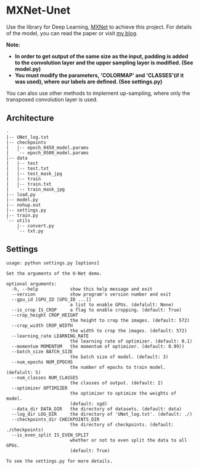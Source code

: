 # MXNet-Unet
Use the library for Deep Learning, [MXNet](http://mxnet.incubator.apache.org/) to achieve this project.
For details of the model, you can read the paper or visit [my blog](https://louris.cn/2019/09/23/unet-convolutional-networks-for-biomedical-image-segmentation.html/).

**Note:**
- **In order to get output of the same size as the input, padding is added to the convolution layer and the upper sampling layer is modified. (See model.py)**
- **You must modify the parameters, 'COLORMAP' and 'CLASSES'(if it was used), where our labels are defined. (See settings.py)**

You can also use other methods to implement up-sampling, where only the transposed convolution layer is used.

## Architecture
```
·
|-- UNet_log.txt
|-- checkpoints
|   |-- epoch_0450_model.params
|   `-- epoch_0500_model.params
|-- data
|   |-- test
|   |-- test.txt
|   |-- test_mask_jpg
|   |-- train
|   |-- train.txt
|   `-- train_mask_jpg
|-- load.py
|-- model.py
|-- nohup.out
|-- settings.py
|-- train.py
`-- utils
    |-- convert.py
    `-- txt.py
```
## Settings
```
usage: python settings.py [options]

Set the arguments of the U-Net demo.

optional arguments:
  -h, --help            show this help message and exit
  --version             show program's version number and exit
  --gpu_id [GPU_ID [GPU_ID ...]]
                        a list to enable GPUs. (defalult: None)
  --is_crop IS_CROP     a flag to enable cropping. (default: True)
  --crop_height CROP_HEIGHT
                        the height to crop the images. (default: 572)
  --crop_width CROP_WIDTH
                        the width to crop the images. (default: 572)
  --learning_rate LEARNING_RATE
                        the learning rate of optimizer. (default: 0.1)
  --momentum MOMENTUM   the momentum of optimizer. (default: 0.99))
  --batch_size BATCH_SIZE
                        the batch size of model. (default: 3)
  --num_epochs NUM_EPOCHS
                        the number of epochs to train model. (defalult: 5)
  --num_classes NUM_CLASSES
                        the classes of output. (default: 2)
  --optimizer OPTIMIZER
                        the optimizer to optimize the weights of model.
                        (default: sgd)
  --data_dir DATA_DIR   the directory of datasets. (default: data)
  --log_dir LOG_DIR     the directory of 'UNet_log.txt'. (default: ./)
  --checkpoints_dir CHECKPOINTS_DIR
                        the directory of checkpoints. (default: ./checkpoints)
  --is_even_split IS_EVEN_SPLIT
                        whether or not to even split the data to all GPUs.
                        (default: True)

To see the settings.py for more details.

```
